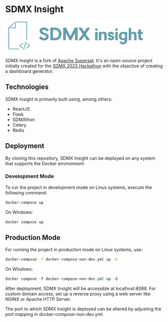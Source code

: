 # SDMX Insight

![SDMX Insight Logo](superset-frontend/src/assets/images/logo.png)

SDMX Insight is a fork of [Apache Superset](https://github.com/apache/superset). It's an open-source project initially created for the [SDMX 2023 Hackathon](https://www.sdmx2023.org/hackathon) with the objective of creating a dashboard generator.

## Technologies

SDMX Insight is primarily built using, among others:
  - ReactJS
  - Flask
  - SDMXthon
  - Celery
  - Redis

## Deployment

By cloning this repository, SDMX Insight can be deployed on any system that supports the Docker  environment.

### Development Mode
To run the project in development mode on Linux systems, execute the following command:

```bash
docker-compose up
```
On Windows:

```powershell
docker compose up
```


## Production Mode

For running the project in production mode on Linux systems, use:

```bash
docker-compose -f docker-compose-non-dev.yml up -d
```

On Windows:

```powershell
docker compose -f docker-compose-non-dev.yml up -d
```

After deployment, SDMX Insight will be accessible at localhost:8088. For custom domain access, set up a reverse proxy using a web server like NGINX or Apache HTTP Server.

The port to which SDMX Insight is deployed can be altered by adjusting the port mapping in docker-compose-non-dev.yml.
